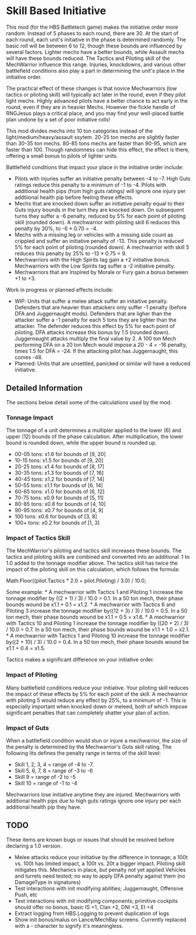 # Skill Based Initiative
This mod (for the HBS Battletech game) makes the initiative order more random. Instead of 5 phases to each round, there are 30.  At the start of each round, each unit's initiative in the phase is determined randomly. The basic roll will be between 6 to 12, though these bounds are influenced by several factors. Lighter mechs have a better bounds, while Assault mechs will have these bounds reduced. The Tactics and Piloting skill of the MechWarrior influence this range. Injuries, knockdowns, and various other battlefield conditions also play a part in determining the unit's place in the initiative order.

The practical effect of these changes is that novice Mechwarriors (low tactics or piloting skill) will typically act later in the round, even if they pilot light mechs. Highly advanced pilots have a better chance to act early in the round, even if they are in heavier Mechs. However the fickle handle of RNGJesus plays a critical place, and you may find your well-placed battle plan undone by a set of poor initiative rolls!

This mod divides mechs into 10 ton categories instead of the light/medium/heavy/assault ssytem. 20-25 ton mechs are slightly faster than 30-35 ton mechs. 80-85 tons mechs are faster than 90-95, which are faster than 100. Though randomness can hide this effect, the effect is there, offering a small bonus to pilots of lighter units.

Battlefield conditions that impact your place in the initiative order include:

* Pilots with injuries suffer an initiative penalty between -4 to -7. High Guts ratings reduce this penalty to a minimum of -1 to -4. Pilots with additional health pips (from high guts ratings) will ignore one injury per addtiional health pip before feeling these effects.
* Mechs that are knocked down suffer an initiative penalty equal to their Guts injury bounds in the turn they are knocked down. On subsequent turns they suffer a -6 penalty, reduced by 5% for each point of piloting skill (rounded down). A mechwarrior with piloting skill 6 reduces this penalty by 30%, to -6 * 0.70 = -4. 
* Mechs with a missing leg or vehicles with a missing side count as crippled and suffer an initiative penalty of -13. This penalty is reduced 5% for each point of piloting (rounded down). A mechwarrior with skill 5 reduces this penalty by 25% to -13 * 0.75 = 9.
* Mechwarriors with the High Spirits tag gain a +2 initiative bonus. Mechwarriors with the Low Spirits tag suffer a -2 initiative penalty.
* Mechwarriors that are Inspired by Morale or Fury gain a bonus between +1 to +3.

Work in progress or planned effects include:

* WIP: Units that suffer a melee attack suffer an initaitive penalty. Defenders that are heavier than attackers only suffer -1 penalty (before DFA and Juggernaught mods). Defenders that are ligher than the attacker suffer a -1 penalty for each 5 tons they are lighter than the attacker. The defender reduces this effect by 5% for each point of piloting. DFA attacks increase this bonus by 1.5 (rounded down). Juggernaught attacks multiply the final value by 2. A 100 ton Mech performing DFA on a 20 ton Mech would impose a 20 - 4 = -16 penalty, times 1.5 for DFA = -24. If the attacking pilot has Juggernaught, this comes -48. 
* Planned: Units that are unsettled, panicked or similar will have a reduced initiative.


## Detailed Information

The sections below detail some of the calculations used by the mod.

### Tonnage Impact
The tonnage of a unit determines a multipler applied to the lower (6) and upper (12) bounds of the phase calculation. After multiplication, the lower bound is rounded down, while the upper bound is rounded up.

* 00-05 tons: x1.6 for bounds of [9, 20]
* 10-15 tons: x1.5 for bounds of [9, 20]
* 20-25 tons: x1.4 for bounds of [8, 17]
* 30-35 tons: x1.3 for bounds of [7, 16]
* 40-45 tons: x1.2 for bounds of [7, 14]
* 50-55 tons: x1.1 for bounds of [6, 14]
* 60-65 tons: x1.0 for bounds of [6, 12]
* 70-75 tons: x0.9 for bounds of [5, 11]
* 80-85 tons: x0.8 for bounds of [4, 10]
* 90-95 tons: x0.7 for bounds of [4, 9]
*   100 tons: x0.6 for bounds of [3, 8]
*  100+ tons: x0.2 for bounds of [1, 3]

### Impact of Tactics Skill
The MechWarrior's piloting and tactics skill increases these bounds. The tactics and piloting skills are combined and converted into an additional .1 to 1.0 added to the tonnage modifier above. The tactics skill has twice the impact of the piloting skill on this calculation, which follows the formula:

Math.Floor((pilot.Tactics * 2.0 + pilot.Piloting) / 3.0) / 10.0;

Some example:
    * A mechwarrior with Tactics 1 and Piloting 1 increase the tonnage modifier by ((2 + 1) / 3) / 10.0 = 0.1. In a 50 ton mech, their phase bounds wound be x1.1 + 0.1 = x1.2.
    * A mechwarrior with Tactics 6 and Piloting 3 increase the tonnage modifier by((12 + 3) / 3) / 10.0 = 0.5. In a 50 ton mech, their phase bounds wound be x1.1 + 0.5 = x1.6.
    * A mechwarrior with Tactics 10 and Piloting 1 increase the tonnage modifier by ((20 + 2) / 3) / 10.0 = 0.7. In a 50 ton mech, their phase bounds wound be x1.1 + 1.0 = x2.1.
    * A mechwarrior with Tactics 1 and Piloting 10 increase the tonnage modifier by((2 + 10) / 3) / 10.0 = 0.4. In a 50 ton mech, their phase bounds wound be x1.1 + 0.4 = x1.5.

Tactics makes a significant difference on your initiative order. 

### Impact of Piloting

Many battlefield conditions reduce your initiative. Your piloting skill reduces the impact of these effects by 5% for each point of the skill. A mechwarrior with piloting 5 would reduce any effect by 25%, to a minimum of -1. This is especially important when knocked down or meleed, both of which impose significant penalties that can completely shatter your plan of action.

### Impact of Guts

When a battlefield condition would stun or injure a mechwarrior, the size of the penalty is determined by the Mechwarrior's Guts skill rating. The following lits defines the penalty range in terms of the skill level:

* Skill 1, 2, 3, 4 = range of -4 to -7.
* Skill 5, 6, 7, 8 = range of -3 to -6
* Skill 9 = range of -2 to -5
* Skill 10 = range of -1 to -4

Mechwarriors lose initiative anytime they are injured. Mechwarriors with additional health pips due to high guts ratings ignore one injury per each additional health pip they have. 

## TODO

These items are known bugs or issues that should be resolved before declaring a 1.0 version.

* Melee attacks reduce your initiative by the difference in tonnage; a 100t vs. 100t has limited impact, a 100t vs. 20t a bigger impact. Piloting skill mitigates this. Mechanics in place, but penalty not yet applied.Vehicles and turrets need tested; no way to apply DFA penalty against them (no DamageType in signatures)
* Test interactions with init modifying abilities; Juggernaught, Offensive Push, etc
* Test interactions with init modifying components; primitive cockpits should offer no bonus, basic IS +1, Clan +2, DNI +3, EI +4
* Extract logging from HBS.Logging to prevent duplication of logs
* Show init bonus/malus on Lance/MechBay screens. Currently replaced with a - character to signify it's meaningless. 
